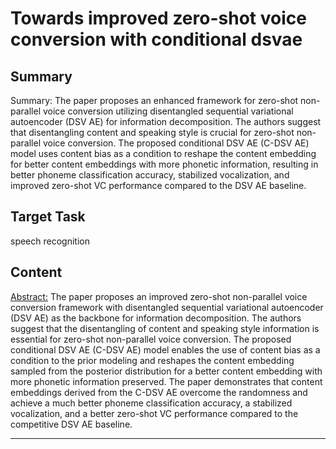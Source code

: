 # Towards improved zero-shot voice conversion with conditional dsvae

## Summary

Summary: The paper proposes an enhanced framework for zero-shot non-parallel voice conversion utilizing disentangled sequential variational autoencoder (DSV AE) for information decomposition. The authors suggest that disentangling content and speaking style is crucial for zero-shot non-parallel voice conversion. The proposed conditional DSV AE (C-DSV AE) model uses content bias as a condition to reshape the content embedding for better content embeddings with more phonetic information, resulting in better phoneme classification accuracy, stabilized vocalization, and improved zero-shot VC performance compared to the DSV AE baseline.


## Target Task

speech recognition

## Content

<Abstract:>
The paper proposes an improved zero-shot non-parallel voice conversion framework with disentangled sequential variational autoencoder (DSV AE) as the backbone for information decomposition. The authors suggest that the disentangling of content and speaking style information is essential for zero-shot non-parallel voice conversion. The proposed conditional DSV AE (C-DSV AE) model enables the use of content bias as a condition to the prior modeling and reshapes the content embedding sampled from the posterior distribution for a better content embedding with more phonetic information preserved. The paper demonstrates that content embeddings derived from the C-DSV AE overcome the randomness and achieve a much better phoneme classification accuracy, a stabilized vocalization, and a better zero-shot VC performance compared to the competitive DSV AE baseline.



---

